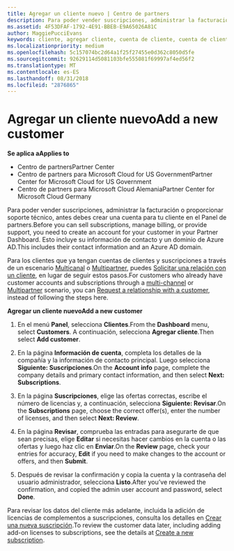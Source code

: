 ```yaml
---
title: Agregar un cliente nuevo | Centro de partners
description: Para poder vender suscripciones, administrar la facturación o proporcionar soporte técnico, antes debes crear un registro de clientes en el Centro de partners. Esto incluye su información de contacto y un dominio de Azure AD.
ms.assetid: 4F53DFAF-1792-4E91-BBEB-E9A65026A81C
author: MaggiePucciEvans
keywords: cliente, agregar cliente, cuenta de cliente, cuenta de cliente en el Centro de partners, clientes, agregar clientes, crear cuenta de cliente
ms.localizationpriority: medium
ms.openlocfilehash: 5c157074bc2d64a1f25f27455e0d362c8050d5fe
ms.sourcegitcommit: 92629114d5081103bfe555081f69997af4ed56f2
ms.translationtype: MT
ms.contentlocale: es-ES
ms.lasthandoff: 08/31/2018
ms.locfileid: "2876865"
---
```

# <a name="add-a-new-customer"></a><span data-ttu-id="62e19-105">Agregar un cliente nuevo</span><span class="sxs-lookup"><span data-stu-id="62e19-105">Add a new customer</span></span>

**<span data-ttu-id="62e19-106">Se aplica a</span><span class="sxs-lookup"><span data-stu-id="62e19-106">Applies to</span></span>**

-  <span data-ttu-id="62e19-107">Centro de partners</span><span class="sxs-lookup"><span data-stu-id="62e19-107">Partner Center</span></span>
-  <span data-ttu-id="62e19-108">Centro de partners para Microsoft Cloud for US Government</span><span class="sxs-lookup"><span data-stu-id="62e19-108">Partner Center for Microsoft Cloud for US Government</span></span>
-  <span data-ttu-id="62e19-109">Centro de partners para Microsoft Cloud Alemania</span><span class="sxs-lookup"><span data-stu-id="62e19-109">Partner Center for Microsoft Cloud Germany</span></span>


<span data-ttu-id="62e19-110">Para poder vender suscripciones, administrar la facturación o proporcionar soporte técnico, antes debes crear una cuenta para tu cliente en el Panel de partners.</span><span class="sxs-lookup"><span data-stu-id="62e19-110">Before you can sell subscriptions, manage billing, or provide support, you need to create an account for your customer in your Partner Dashboard.</span></span> <span data-ttu-id="62e19-111">Esto incluye su información de contacto y un dominio de Azure AD.</span><span class="sxs-lookup"><span data-stu-id="62e19-111">This includes their contact information and an Azure AD domain.</span></span>

<span data-ttu-id="62e19-112">Para los clientes que ya tengan cuentas de clientes y suscripciones a través de un escenario [Multicanal](multichannel.md) o [Multipartner](multipartner.md), puedes [Solicitar una relación con un cliente](request-a-relationship-with-a-customer.md), en lugar de seguir estos pasos.</span><span class="sxs-lookup"><span data-stu-id="62e19-112">For customers who already have customer accounts and subscriptions through a [multi-channel](multichannel.md) or [Multipartner](multipartner.md) scenario, you can [Request a relationship with a customer](request-a-relationship-with-a-customer.md), instead of following the steps here.</span></span>

**<span data-ttu-id="62e19-113">Agregar un cliente nuevo</span><span class="sxs-lookup"><span data-stu-id="62e19-113">Add a new customer</span></span>**

1.  <span data-ttu-id="62e19-114">En el menú **Panel**, selecciona **Clientes**.</span><span class="sxs-lookup"><span data-stu-id="62e19-114">From the **Dashboard** menu, select **Customers**.</span></span> <span data-ttu-id="62e19-115">A continuación, selecciona **Agregar cliente**.</span><span class="sxs-lookup"><span data-stu-id="62e19-115">Then select **Add customer**.</span></span>

2.  <span data-ttu-id="62e19-116">En la página **Información de cuenta**, completa los detalles de la compañía y la información de contacto principal. Luego selecciona **Siguiente: Suscripciones**.</span><span class="sxs-lookup"><span data-stu-id="62e19-116">On the **Account info** page, complete the company details and primary contact information, and then select **Next: Subscriptions**.</span></span>

3.  <span data-ttu-id="62e19-117">En la página **Suscripciones**, elige las ofertas correctas, escribe el número de licencias y, a continuación, selecciona **Siguiente: Revisar**.</span><span class="sxs-lookup"><span data-stu-id="62e19-117">On the **Subscriptions** page, choose the correct offer(s), enter the number of licenses, and then select **Next: Review**.</span></span>

4.  <span data-ttu-id="62e19-118">En la página **Revisar**, comprueba las entradas para asegurarte de que sean precisas, elige **Editar** si necesitas hacer cambios en la cuenta o las ofertas y luego haz clic en **Enviar**.</span><span class="sxs-lookup"><span data-stu-id="62e19-118">On the **Review** page, check your entries for accuracy, **Edit** if you need to make changes to the account or offers, and then **Submit**.</span></span>

5.  <span data-ttu-id="62e19-119">Después de revisar la confirmación y copia la cuenta y la contraseña del usuario administrador, selecciona **Listo**.</span><span class="sxs-lookup"><span data-stu-id="62e19-119">After you’ve reviewed the confirmation, and copied the admin user account and password, select **Done**.</span></span>

<span data-ttu-id="62e19-120">Para revisar los datos del cliente más adelante, incluida la adición de licencias de complementos a suscripciones, consulta los detalles en [Crear una nueva suscripción](create-a-new-subscription.md).</span><span class="sxs-lookup"><span data-stu-id="62e19-120">To review the customer data later, including adding add-on licenses to subscriptions, see the details at [Create a new subscription](create-a-new-subscription.md).</span></span>

 

 



